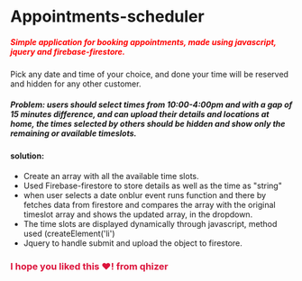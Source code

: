 # Appointments-scheduler
<h5 style="color:red;">
Simple application for booking appointments, made using javascript, jquery and firebase-firestore.</h5>
Pick any date and time of your choice, and done your time will be reserved and hidden for any other customer.


<h5><b>Problem: users should select times from 10:00-4:00pm and with a gap of 15 minutes difference,
  and can upload their details and locations at home, the times selected by others should be hidden and show only the remaining or available timeslots.
  </b></h5>
<h4> solution: </h4>
<ul>
  
  <li>Create an array with all the available time slots.</li>
  
  <li>Used Firebase-firestore to store details as well as the time as "string"</li>
  
  <li>when user selects a date onblur event runs function and there by fetches data from firestore and compares the array with the original timeslot array and shows the updated array, in the dropdown.</li>
  
  <li>The time slots are displayed dynamically through javascript, method used (createElement('li')</li>
  
  <li> Jquery to handle submit and upload the object to firestore.</li>
</ul>

<h3 style="color:crimson;">I hope you liked this ♥! from qhizer</h3>

